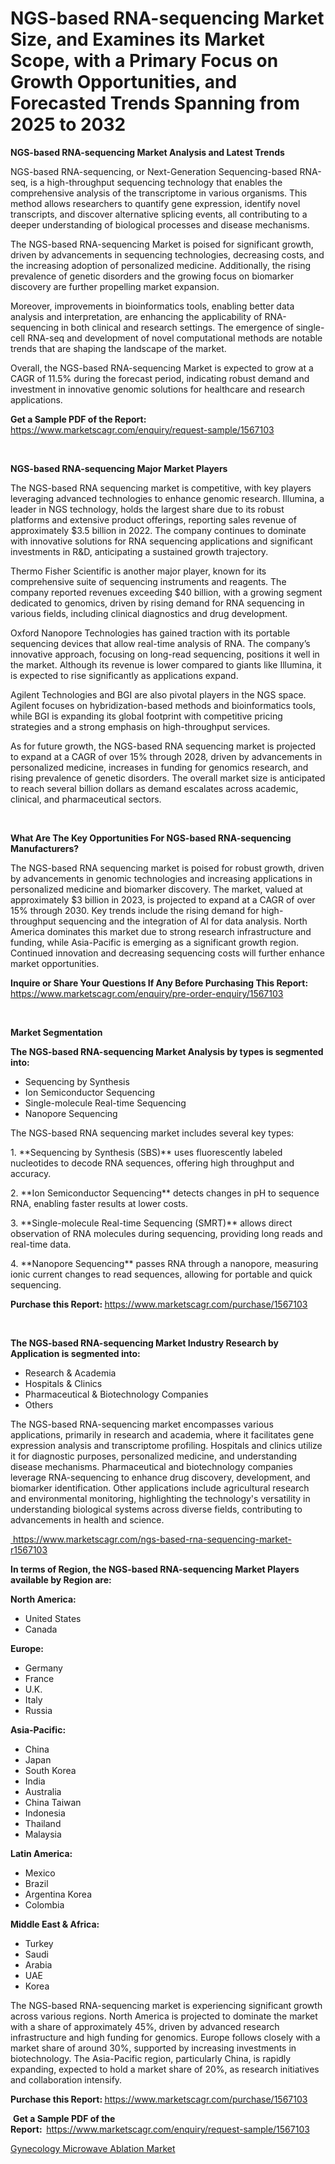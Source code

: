 <p><h1>NGS-based RNA-sequencing Market Size, and Examines its Market Scope, with a Primary Focus on Growth Opportunities, and Forecasted Trends Spanning from 2025 to 2032</h1></p><p><strong>NGS-based RNA-sequencing Market Analysis and Latest Trends</strong></p>
<p><p>NGS-based RNA-sequencing, or Next-Generation Sequencing-based RNA-seq, is a high-throughput sequencing technology that enables the comprehensive analysis of the transcriptome in various organisms. This method allows researchers to quantify gene expression, identify novel transcripts, and discover alternative splicing events, all contributing to a deeper understanding of biological processes and disease mechanisms.</p><p>The NGS-based RNA-sequencing Market is poised for significant growth, driven by advancements in sequencing technologies, decreasing costs, and the increasing adoption of personalized medicine. Additionally, the rising prevalence of genetic disorders and the growing focus on biomarker discovery are further propelling market expansion. </p><p>Moreover, improvements in bioinformatics tools, enabling better data analysis and interpretation, are enhancing the applicability of RNA-sequencing in both clinical and research settings. The emergence of single-cell RNA-seq and development of novel computational methods are notable trends that are shaping the landscape of the market. </p><p>Overall, the NGS-based RNA-sequencing Market is expected to grow at a CAGR of 11.5% during the forecast period, indicating robust demand and investment in innovative genomic solutions for healthcare and research applications.</p></p>
<p><strong>Get a Sample PDF of the Report:&nbsp;</strong> <a href="https://www.marketscagr.com/enquiry/request-sample/1567103?utm_campaign=2944&utm_medium=2&utm_source=Github&utm_content=ia&utm_term=22032025&utm_id=ngs-based-rna-sequencing">https://www.marketscagr.com/enquiry/request-sample/1567103</a></p>
<p>&nbsp;</p>
<p><strong>NGS-based RNA-sequencing Major Market Players</strong></p>
<p><p>The NGS-based RNA sequencing market is competitive, with key players leveraging advanced technologies to enhance genomic research. Illumina, a leader in NGS technology, holds the largest share due to its robust platforms and extensive product offerings, reporting sales revenue of approximately $3.5 billion in 2022. The company continues to dominate with innovative solutions for RNA sequencing applications and significant investments in R&D, anticipating a sustained growth trajectory.</p><p>Thermo Fisher Scientific is another major player, known for its comprehensive suite of sequencing instruments and reagents. The company reported revenues exceeding $40 billion, with a growing segment dedicated to genomics, driven by rising demand for RNA sequencing in various fields, including clinical diagnostics and drug development.</p><p>Oxford Nanopore Technologies has gained traction with its portable sequencing devices that allow real-time analysis of RNA. The company’s innovative approach, focusing on long-read sequencing, positions it well in the market. Although its revenue is lower compared to giants like Illumina, it is expected to rise significantly as applications expand.</p><p>Agilent Technologies and BGI are also pivotal players in the NGS space. Agilent focuses on hybridization-based methods and bioinformatics tools, while BGI is expanding its global footprint with competitive pricing strategies and a strong emphasis on high-throughput services.</p><p>As for future growth, the NGS-based RNA sequencing market is projected to expand at a CAGR of over 15% through 2028, driven by advancements in personalized medicine, increases in funding for genomics research, and rising prevalence of genetic disorders. The overall market size is anticipated to reach several billion dollars as demand escalates across academic, clinical, and pharmaceutical sectors.</p></p>
<p>&nbsp;</p>
<p><strong>What Are The Key Opportunities For NGS-based RNA-sequencing Manufacturers?</strong></p>
<p><p>The NGS-based RNA sequencing market is poised for robust growth, driven by advancements in genomic technologies and increasing applications in personalized medicine and biomarker discovery. The market, valued at approximately $3 billion in 2023, is projected to expand at a CAGR of over 15% through 2030. Key trends include the rising demand for high-throughput sequencing and the integration of AI for data analysis. North America dominates this market due to strong research infrastructure and funding, while Asia-Pacific is emerging as a significant growth region. Continued innovation and decreasing sequencing costs will further enhance market opportunities.</p></p>
<p><strong>Inquire or Share Your Questions If Any Before Purchasing This Report:</strong> <a href="https://www.marketscagr.com/enquiry/pre-order-enquiry/1567103?utm_campaign=2944&utm_medium=2&utm_source=Github&utm_content=ia&utm_term=22032025&utm_id=ngs-based-rna-sequencing">https://www.marketscagr.com/enquiry/pre-order-enquiry/1567103</a></p>
<p>&nbsp;</p>
<p><strong>Market Segmentation</strong></p>
<p><strong>The NGS-based RNA-sequencing Market Analysis by types is segmented into:</strong></p>
<p><ul><li>Sequencing by Synthesis</li><li>Ion Semiconductor Sequencing</li><li>Single-molecule Real-time Sequencing</li><li>Nanopore Sequencing</li></ul></p>
<p><p>The NGS-based RNA sequencing market includes several key types: </p><p>1. **Sequencing by Synthesis (SBS)** uses fluorescently labeled nucleotides to decode RNA sequences, offering high throughput and accuracy. </p><p>2. **Ion Semiconductor Sequencing** detects changes in pH to sequence RNA, enabling faster results at lower costs. </p><p>3. **Single-molecule Real-time Sequencing (SMRT)** allows direct observation of RNA molecules during sequencing, providing long reads and real-time data. </p><p>4. **Nanopore Sequencing** passes RNA through a nanopore, measuring ionic current changes to read sequences, allowing for portable and quick sequencing.</p></p>
<p><strong>Purchase this Report:&nbsp;</strong><a href="https://www.marketscagr.com/purchase/1567103?utm_campaign=2944&utm_medium=2&utm_source=Github&utm_content=ia&utm_term=22032025&utm_id=ngs-based-rna-sequencing">https://www.marketscagr.com/purchase/1567103</a></p>
<p>&nbsp;</p>
<p><strong>The NGS-based RNA-sequencing Market Industry Research by Application is segmented into:</strong></p>
<p><ul><li>Research & Academia</li><li>Hospitals & Clinics</li><li>Pharmaceutical & Biotechnology Companies</li><li>Others</li></ul></p>
<p><p>The NGS-based RNA-sequencing market encompasses various applications, primarily in research and academia, where it facilitates gene expression analysis and transcriptome profiling. Hospitals and clinics utilize it for diagnostic purposes, personalized medicine, and understanding disease mechanisms. Pharmaceutical and biotechnology companies leverage RNA-sequencing to enhance drug discovery, development, and biomarker identification. Other applications include agricultural research and environmental monitoring, highlighting the technology's versatility in understanding biological systems across diverse fields, contributing to advancements in health and science.</p></p>
<p><a href="https://www.marketscagr.com/ngs-based-rna-sequencing-market-r1567103?utm_campaign=2944&utm_medium=2&utm_source=Github&utm_content=ia&utm_term=22032025&utm_id=ngs-based-rna-sequencing">&nbsp;https://www.marketscagr.com/ngs-based-rna-sequencing-market-r1567103</a></p>
<p><strong>In terms of Region, the NGS-based RNA-sequencing Market Players available by Region are:</strong></p>
<p>
    <p> <strong> North America: </strong>
        <ul>
            <li>United States</li>
            <li>Canada</li>
        </ul>
        </p> 
    <p> <strong> Europe: </strong>
        <ul>
            <li>Germany</li>
            <li>France</li>
            <li>U.K.</li>
            <li>Italy</li>
            <li>Russia</li>
        </ul>
        </p> 
    <p> <strong> Asia-Pacific: </strong>
        <ul>
            <li>China</li>
            <li>Japan</li>
            <li>South Korea</li>
            <li>India</li>
            <li>Australia</li>
            <li>China Taiwan</li>
            <li>Indonesia</li>
            <li>Thailand</li>
            <li>Malaysia</li>
        </ul>
        </p> 
    <p> <strong> Latin America: </strong>
        <ul>
            <li>Mexico</li>
            <li>Brazil</li>
            <li>Argentina Korea</li>
            <li>Colombia</li>
        </ul>
        </p> 
    <p> <strong> Middle East & Africa: </strong>
        <ul>
            <li>Turkey</li>
            <li>Saudi</li>
            <li>Arabia</li>
            <li>UAE</li>
            <li>Korea</li>
        </ul>
    </p>
    </p>
<p><p>The NGS-based RNA-sequencing market is experiencing significant growth across various regions. North America is projected to dominate the market with a share of approximately 45%, driven by advanced research infrastructure and high funding for genomics. Europe follows closely with a market share of around 30%, supported by increasing investments in biotechnology. The Asia-Pacific region, particularly China, is rapidly expanding, expected to hold a market share of 20%, as research initiatives and collaboration intensify.</p></p>
<p><strong>Purchase this Report: </strong><a href="https://www.marketscagr.com/purchase/1567103?utm_campaign=2944&utm_medium=2&utm_source=Github&utm_content=ia&utm_term=22032025&utm_id=ngs-based-rna-sequencing">https://www.marketscagr.com/purchase/1567103</a></p>
<p>&nbsp;<strong>Get a Sample PDF of the Report:&nbsp;&nbsp;</strong><a href="https://www.marketscagr.com/enquiry/request-sample/1567103?utm_campaign=2944&utm_medium=2&utm_source=Github&utm_content=ia&utm_term=22032025&utm_id=ngs-based-rna-sequencing">https://www.marketscagr.com/enquiry/request-sample/1567103</a></p>
<p><strong></strong></p>
<p><p><a href="https://github.com/ngozudapshi/Market-Research-Report-List-1/blob/main/gynecology-microwave-ablation-market.md?utm_campaign=2944&utm_medium=2&utm_source=Github&utm_content=ia&utm_term=22032025&utm_id=ngs-based-rna-sequencing">Gynecology Microwave Ablation Market</a></p></p>
